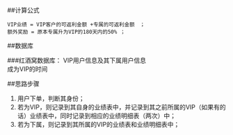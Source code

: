 ##计算公式

	VIP业绩 = VIP客户的可返利金额 +专属的可返利金额　；
	额外奖励 = 原本专属升为VIP的180天内的50% ；  

##数据库

###红酒窝数据库：
VIP用户信息及其下属用户信息  
成为VIP的时间  
  
##思路步骤
1. 用户下单，判断其身份；
2. 若为VIP，则记录到其自身的业绩表中，并记录到其之前所属的VIP（如果有的话）业绩表中，同时记录到相应的业绩明细表（两次）中；
3. 若为下属，则记录到其所属的VIP的业绩表和业绩明细表中；
